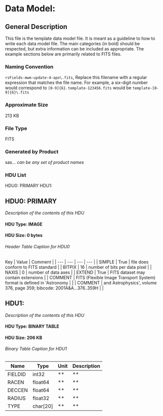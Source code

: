 # Data Model: 

## General Description
This file is the template data model file. It is meant as a guideline to how to write each data model file.  The main categories (in bold) should be respected, but extra information can be included as appropriate.  The example sections below are primarily related to FITS files.


### Naming Convention
`rsFields-mwm-update-4-apo\.fits`, Replace this filename with a regular expression that matches the file name.  For example, a six-digit number would correspond to `[0-9]{6}`.  `template-123456.fits` would be `template-[0-9]{6}\.fits`


### Approximate Size
213 KB

### File Type
FITS

### Generated by Product
sas... *can be any set of product names*

### HDU List
HDU0: PRIMARY
HDU1: 


## HDU0: PRIMARY
*Description of the contents of this HDU*

#### HDU Type: IMAGE
#### HDU Size:  0 bytes

###### Header Table Caption for HDU0
Key | Value | Comment | 
| --- | --- | --- | --- |
| SIMPLE | True | file does conform to FITS standard |
| BITPIX | 16 | number of bits per data pixel |
| NAXIS | 0 | number of data axes |
| EXTEND | True | FITS dataset may contain extensions |
| COMMENT |   FITS (Flexible Image Transport System) format is defined in 'Astronomy |  |
| COMMENT |   and Astrophysics', volume 376, page 359; bibcode: 2001A&A...376..359H |  |

## HDU1: 
*Description of the contents of this HDU*

#### HDU Type: BINARY TABLE
#### HDU Size:  206 KB

###### Binary Table Caption for HDU1
Name | Type | Unit | Description | 
| --- | --- | --- | --- | 
 | FIELDID | int32 | ** | ** | 
 | RACEN | float64 | ** | ** | 
 | DECCEN | float64 | ** | ** | 
 | RADIUS | float32 | ** | ** | 
 | TYPE | char[20] | ** | ** | 

